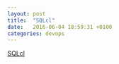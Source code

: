 ```yaml
---
layout: post
title:  "SQLcl"
date:   2016-06-04 18:59:31 +0100
categories: devops 
---
```


[SQLcl](https://github.com/OracleNATD/SQLcl/blob/master/README.md)